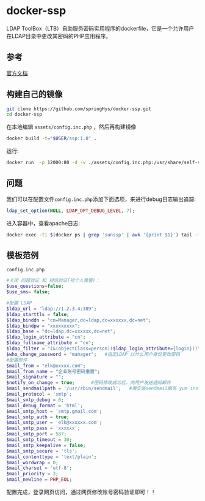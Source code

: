 docker-ssp
================================

LDAP ToolBox（LTB）自助服务密码实用程序的dockerfile，它是一个允许用户在LDAP目录中更改其密码的PHP应用程序。

## 参考

[官方文档](http://ltb-project.org/wiki/documentation/self-service-password)



## 构建自己的镜像

```bash
git clone https://github.com/springHys/docker-ssp.git
cd docker-ssp
```
在本地编辑 `assets/config.inc.php` ，然后再构建镜像
```bash
docker build -t="$USER/ssp:1.0" .
```
运行:
```bash
docker run  -p 12000:80 -d -v ./assets/config.inc.php:/usr/share/self-service-password/conf/config.inc.php -v ./assets/images:/usr/share/self-service-password/images --name ldapssp $USER/ssp:1.0
```

## 问题

我们可以在配置文件`config.inc.php`添加下面选项，来进行debug日志输出追踪:
```php
ldap_set_option(NULL, LDAP_OPT_DEBUG_LEVEL, 7);
```
进入容器中，查看apache日志:
```bash
docker exec -ti $(docker ps | grep 'sunssp' | awk '{print $1}') tail -fn222 /var/log/apache2/error.log
```

## 模板范例

`config.inc.php`

```php
#关闭 问题验证 和 短信验证(视个人需要)：
$use_questions=false;
$use_sms= false;

#配置 LDAP
$ldap_url = "ldap://1.2.3.4:389";
$ldap_starttls = false;
$ldap_binddn = "cn=Manager,dc=ldap,dc=xxxxxx,dc=net";   
$ldap_bindpw = "xxxxxxxxx";
$ldap_base = "dc=ldap,dc=xxxxxx,dc=net";
$ldap_login_attribute = "cn"; 
$ldap_fullname_attribute = "cn"; 
$ldap_filter = "(&(objectClass=person)($ldap_login_attribute={login}))";
$who_change_password = "manager";   #指定LDAP 以什么用户身份更改密码
#配置邮件
$mail_from = "elk@xxxxx.com";
$mail_from_name = "企业账号密码重置";
$mail_signature = "";
$notify_on_change = true;      #密码修改成功后，向用户发送通知邮件
$mail_sendmailpath = '/usr/sbin/sendmail';   #需安装sendmail服务 yum install -y sendmail
$mail_protocol = 'smtp'; 
$mail_smtp_debug = 0;
$mail_debug_format = 'html'; 
$mail_smtp_host = 'smtp.gmail.com';
$mail_smtp_auth = true; 
$mail_smtp_user = 'elk@xxxxxx.com';
$mail_smtp_pass = 'xxxxxx';
$mail_smtp_port = 587;
$mail_smtp_timeout = 30;
$mail_smtp_keepalive = false;
$mail_smtp_secure = 'tls';
$mail_contenttype = 'text/plain';
$mail_wordwrap = 0;
$mail_charset = 'utf-8';
$mail_priority = 3;
$mail_newline = PHP_EOL;
```

配置完成，登录网页访问，通过网页修改账号密码验证即可！！

